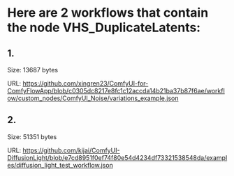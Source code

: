 # Here are 2 workflows that contain the node VHS_DuplicateLatents:

## 1. 

Size: 13687 bytes

URL: https://github.com/xingren23/ComfyUI-for-ComfyFlowApp/blob/c0305dc8217e8fc1c12accda14b21ba37b87f6ae/workflow/custom_nodes/ComfyUI_Noise/variations_example.json

## 2. 

Size: 51351 bytes

URL: https://github.com/kijai/ComfyUI-DiffusionLight/blob/e7cd8951f0ef74f80e54d4234df73321538548da/examples/diffusion_light_test_workflow.json

